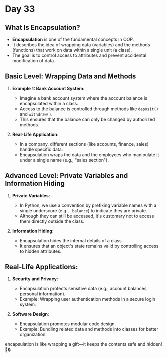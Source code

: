 # Day 33

## **What Is Encapsulation?**

- **Encapsulation** is one of the fundamental concepts in OOP.
- It describes the idea of wrapping data (variables) and the methods (functions) that work on data within a single unit (a class).
- The goal is to control access to attributes and prevent accidental modification of data.

## **Basic Level: Wrapping Data and Methods**

1. **Example 1: Bank Account System**:
   - Imagine a bank account system where the account balance is encapsulated within a class.
   - Access to the balance is controlled through methods like `deposit()` and `withdraw()`.
   - This ensures that the balance can only be changed by authorized methods.

2. **Real-Life Application**:
   - In a company, different sections (like accounts, finance, sales) handle specific data.
   - Encapsulation wraps the data and the employees who manipulate it under a single name (e.g., "sales section").

## **Advanced Level: Private Variables and Information Hiding**

1. **Private Variables**:
   - In Python, we use a convention by prefixing variable names with a single underscore (e.g., `_balance`) to indicate they are private.
   - Although they can still be accessed, it's customary not to access them directly outside the class.

2. **Information Hiding**:
   - Encapsulation hides the internal details of a class.
   - It ensures that an object's state remains valid by controlling access to hidden attributes.

## **Real-Life Applications:**

1. **Security and Privacy**:
   - Encapsulation protects sensitive data (e.g., account balances, personal information).
   - Example: Wrapping user authentication methods in a secure login system.

2. **Software Design**:
   - Encapsulation promotes modular code design.
   - Example: Bundling related data and methods into classes for better organization.

 encapsulation is like wrapping a gift—it keeps the contents safe and hidden! 🎁🔒
